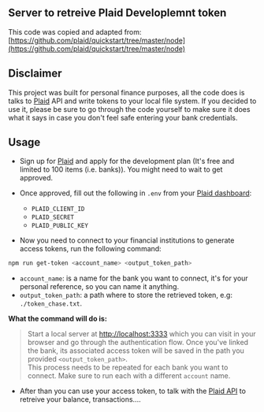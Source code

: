 ## Server to retreive Plaid Developlemnt token

This code was copied and adapted from:
[https://github.com/plaid/quickstart/tree/master/node](https://github.com/plaid/quickstart/tree/master/node)


## Disclaimer

This project was built for personal finance purposes, all the code does is talks to [Plaid](https://plaid.com) API and write tokens to your local file system.
If you decided to use it, please be sure to go through the code yourself to make sure it does what it says in case you don't feel safe entering your bank credentials.

## Usage

- Sign up for [Plaid](https://plaid.com/) and apply for the development plan (It's free and limited to 100 items (i.e. banks)). You might need to wait to get approved.

- Once approved, fill out the following in `.env` from your [Plaid dashboard](https://dashboard.plaid.com/account/keys):

  - `PLAID_CLIENT_ID`
  - `PLAID_SECRET`
  - `PLAID_PUBLIC_KEY`

- Now you need to connect to your financial institutions to generate access tokens, run the following command:
```bash
npm run get-token <account_name> <output_token_path>
```

 - `account_name`: is a name for the bank you want to connect, it's for your personal reference, so you can name it anything.
 - `output_token_path`: a path where to store the retrieved token, e.g: `./token_chase.txt`.

 **What the command will do is:**

>Start a local server at [http://localhost:3333](http://localhost:3333) which you can visit in your browser and go through the authentication flow. Once you've linked the bank, its associated access token will be saved in the path you provided `<output_token_path>`.  
This process needs to be repeated for each bank you want to connect. Make sure to run each with a different `account` name.

- After than you can use your access token, to talk with the [Plaid API](https://plaid.com/docs/) to retreive your balance, transactions....
